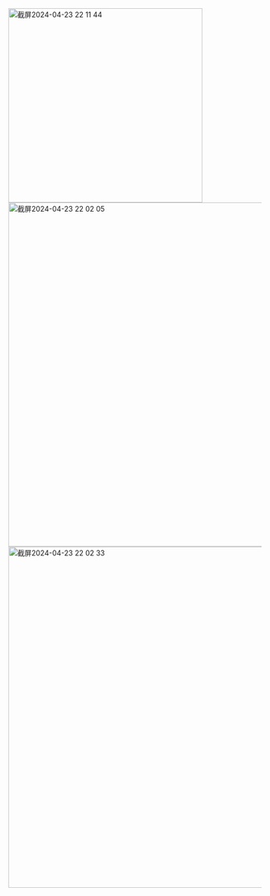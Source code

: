 
<img width="386" alt="截屏2024-04-23 22 11 44" src="https://github.com/xkong-study/ood/assets/100473178/a20dc02a-4f38-4b39-a7c3-691bafd68b12">

<img width="684" alt="截屏2024-04-23 22 02 05" src="https://github.com/xkong-study/ood/assets/100473178/2c346c78-27d6-4a51-9744-0e209a81f5f4">


<img width="678" alt="截屏2024-04-23 22 02 33" src="https://github.com/xkong-study/ood/assets/100473178/0121b8d0-db17-426b-8962-51eb723077e0">
